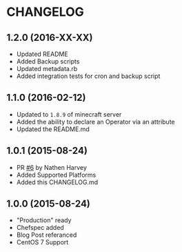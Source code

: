 # CHANGELOG

## 1.2.0 (2016-XX-XX)

- Updated README
- Added Backup scripts
- Updated metadata.rb
- Added integration tests for cron and backup script

## 1.1.0 (2016-02-12)

- Updated to `1.8.9` of minecraft server
- Added the ability to declare an Operator via an attribute
- Updated the README.md

## 1.0.1 (2015-08-24)

- PR [#6](https://github.com/jjasghar/minecraft-basic/pull/6) by Nathen Harvey
- Added Supported Platforms
- Added this CHANGELOG.md

## 1.0.0 (2015-08-24)

- "Production" ready
- Chefspec added
- Blog Post referanced
- CentOS 7 Support
